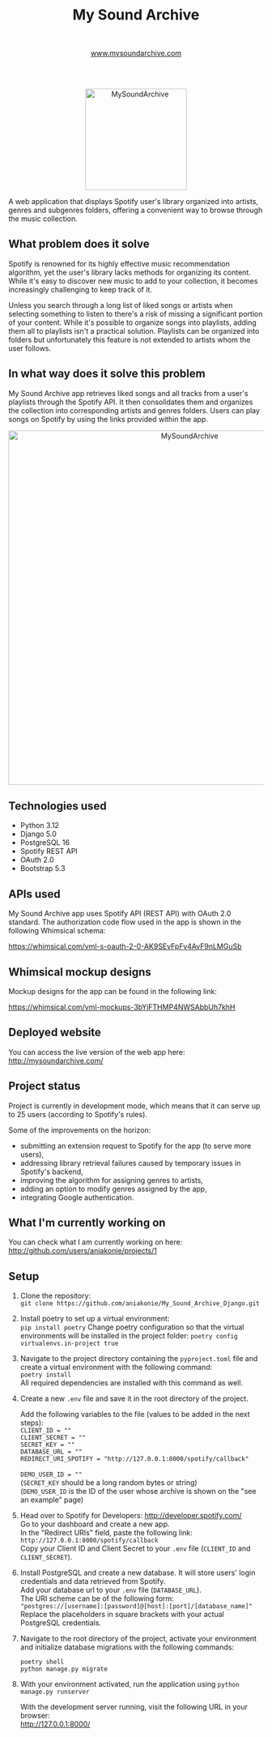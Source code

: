 <h1 align="center"> My Sound Archive </h1> <br>
<p align="center">
    <a href="http://mysoundarchive.com/">www.mysoundarchive.com</a>
</p>
<br>
<br>
<p align="center">
  <a href="http://mysoundarchive.com/">
    <img alt="MySoundArchive" title="MySoundArchive" src="https://github.com/aniakonie/My_Sound_Archive/assets/112773165/b92cfdc9-42b2-4744-8ac1-4f3691d15dc7/logo-inkscape-svg.png" width="200">
  </a>
</p>

A web application that displays Spotify user's library organized into artists, genres and subgenres folders, offering a convenient way to browse through the music collection.

## What problem does it solve

Spotify is renowned for its highly effective music recommendation algorithm, yet the user's library lacks methods for organizing its content. While it's easy to discover new music to add to your collection, it becomes increasingly challenging to keep track of it.

Unless you search through a long list of liked songs or artists when selecting something to listen to there's a risk of missing a significant portion of your content. While it's possible to organize songs into playlists, adding them all to playlists isn't a practical solution. Playlists can be organized into folders but unfortunately this feature is not extended to artists whom the user follows.

## In what way does it solve this problem

My Sound Archive app retrieves liked songs and all tracks from a user's playlists through the Spotify API. It then consolidates them and organizes the collection into corresponding artists and genres folders. Users can play songs on Spotify by using the links provided within the app.

<p align="center">
    <img alt="MySoundArchive" title="MySoundArchive" src="https://github.com/aniakonie/My_Sound_Archive/assets/112773165/7732115e-dce4-400b-b908-4ba6d3d386a9/Capture.png" width="700">
</p>

## Technologies used

* Python 3.12
* Django 5.0
* PostgreSQL 16
* Spotify REST API
* OAuth 2.0
* Bootstrap 5.3

## APIs used

My Sound Archive app uses Spotify API (REST API) with OAuth 2.0 standard.
The authorization code flow used in the app is shown in the following Whimsical schema:

https://whimsical.com/vml-s-oauth-2-0-AK9SEvFpFv4AvF9nLMGuSb

## Whimsical mockup designs

Mockup designs for the app can be found in the following link:

https://whimsical.com/vml-mockups-3bYjFTHMP4NWSAbbUh7khH

## Deployed website

You can access the live version of the web app here: http://mysoundarchive.com/

## Project status

Project is currently in development mode, which means that it can serve up to 25 users (according to Spotify's rules).

Some of the improvements on the horizon:

* submitting an extension request to Spotify for the app (to serve more users),
* addressing library retrieval failures caused by temporary issues in Spotify's backend,
* improving the algorithm for assigning genres to artists,
* adding an option to modify genres assigned by the app,
* integrating Google authentication.

## What I'm currently working on

You can check what I am currently working on here:
http://github.com/users/aniakonie/projects/1


## Setup

1. Clone the repository:<br>
    `git clone https://github.com/aniakonie/My_Sound_Archive_Django.git`

2. Install poetry to set up a virtual environment:<br>
    `pip install poetry`
    Change poetry configuration so that the virtual environments will be installed in the project folder:
    `poetry config virtualenvs.in-project true`

3. Navigate to the project directory containing the `pyproject.toml` file and create a virtual environment with the following command:<br>
    `poetry install`<br>
    All required dependencies are installed with this command as well.

4. Create a new `.env` file and save it in the root directory of the project.<br>

    Add the following variables to the file (values to be added in the next steps):<br>
    `CLIENT_ID = ""`<br>
    `CLIENT_SECRET = ""`<br>
    `SECRET_KEY = ""`<br>
    `DATABASE_URL = ""`<br>
    `REDIRECT_URI_SPOTIFY = "http://127.0.0.1:8000/spotify/callback"`<br>
    <br>
    `DEMO_USER_ID = ""`<br>
    (`SECRET_KEY` should be a long random bytes or string)<br>
    (`DEMO_USER_ID` is the ID of the user whose archive is shown on the "see an example" page)

5. Head over to Spotify for Developers: http://developer.spotify.com/<br>
    Go to your dashboard and create a new app.<br>
    In the "Redirect URIs" field, paste the following link: `http://127.0.0.1:8000/spotify/callback`<br>
    Copy your Client ID and Client Secret to your `.env` file (`CLIENT_ID` and `CLIENT_SECRET`).

6. Install PostgreSQL and create a new database. It will store users' login credentials and data retrieved from Spotify.<br>
    Add your database url to your `.env` file (`DATABASE_URL`).<br>
    The URI scheme can be of the following form:<br>
    `"postgres://[username]:[password]@[host]:[port]/[database_name]"`<br>
    Replace the placeholders in square brackets with your actual PostgreSQL credentials.

7. Navigate to the root directory of the project, activate your environment and initialize database migrations with the following commands:<br>

    `poetry shell`<br>
    `python manage.py migrate`

8. With your environment activated, run the application using `python manage.py runserver`<br>

    With the development server running, visit the following URL in your browser:<br>
    http://127.0.0.1:8000/